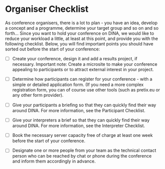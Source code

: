# Organiser Checklist

As conference organisers, there is a lot to plan - you have an idea, develop a concept and a programme, determine your target group and so on and so forth... Since you want to hold your conference on DINA, we would like to reduce your workload a little, at least at this point, and provide you with the following checklist. Below, you will find important points you should have sorted out before the start of your conference:

* [ ] Create your conference, design it and add a results project, if necessary. Important note: Create a microsite to make your conference appealing to participants or to attract external interest in your project.
* [ ] Determine how participants can register for your conference - with a simple or detailed application form. \(If you need a more complex registration form, you can of course use other tools \(such as pretix.eu or any other form provider\).
* [ ] Give your participants a brieﬁng so that they can quickly find their way around DINA. For more information, see the Participant Checklist.
* [ ] Give your interpreters a brief so that they can quickly find their way around DINA. For more information, see the Interpreter Checklist.
* [ ] Book the necessary server capacity free of charge at least one week before the start of your conference.
* [ ] Designate one or more people from your team as the technical contact person who can be reached by chat or phone during the conference and inform them accordingly in advance.

